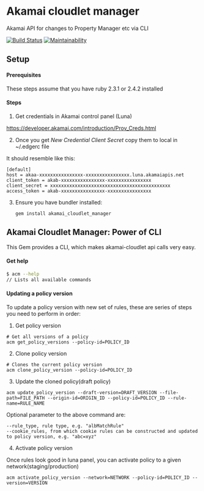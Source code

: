 # Akamai cloudlet manager

Akamai API for changes to Property Manager etc via CLI

[![Build Status](https://travis-ci.org/gouravtiwari/akamai-cloudlet-manager.svg?branch=master)](https://travis-ci.org/gouravtiwari/akamai-cloudlet-manager) [![Maintainability](https://api.codeclimate.com/v1/badges/9c35e419deec5c546f4e/maintainability)](https://codeclimate.com/github/gouravtiwari/akamai-cloudlet-manager/maintainability)

## Setup

#### Prerequisites
  These steps assume that you have ruby 2.3.1 or 2.4.2 installed

#### Steps

1. Get credentials in Akamai control panel (Luna)

https://developer.akamai.com/introduction/Prov_Creds.html

2. Once you get *New Credential Client Secret* copy them to local in ~/.edgerc file

It should resemble like this:

	[default]
	host = akaa-xxxxxxxxxxxxxxxx-xxxxxxxxxxxxxxxx.luna.akamaiapis.net
	client_token = akab-xxxxxxxxxxxxxxxx-xxxxxxxxxxxxxxxx
	client_secret = xxxxxxxxxxxxxxxxxxxxxxxxxxxxxxxxxxxxxxxxxxxx
	access_token = akab-xxxxxxxxxxxxxxxx-xxxxxxxxxxxxxxxx


3. Ensure you have bundler installed:

	```
	gem install akamai_cloudlet_manager
	```

## Akamai Cloudlet Manager: Power of CLI

This Gem provides a CLI, which makes akamai-cloudlet api calls very easy.

#### Get help
```sh
$ acm --help
// Lists all available commands
```

#### Updating a policy version

To update a policy version with new set of rules, these are series of steps you need to perform in order:

1. Get policy version

```
# Get all versions of a policy
acm get_policy_versions --policy-id=POLICY_ID
```

2. Clone policy version

```
# Clones the current policy version
acm clone_policy_version --policy-id=POLICY_ID
```

3. Update the cloned policy(draft policy)

```
acm update_policy_version --draft-version=DRAFT_VERSION --file-path=FILE_PATH --origin-id=ORIGIN_ID --policy-id=POLICY_ID --rule-name=RULE_NAME
```

Optional parameter to the above command are:
```
--rule_type, rule type, e.g. "albMatchRule"
--cookie_rules, from which cookie rules can be constructed and updated to policy version, e.g. "abc=xyz"
```

4. Activate policy version

Once rules look good in luna panel, you can activate policy to a given network(staging/production)
```
acm activate_policy_version --network=NETWORK --policy-id=POLICY_ID --version=VERSION
```
